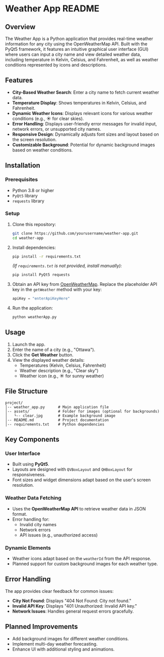 # Weather App README

## Overview

The Weather App is a Python application that provides real-time weather information for any city using the OpenWeatherMap API. Built with the PyQt5 framework, it features an intuitive graphical user interface (GUI) where users can input a city name and view detailed weather data, including temperature in Kelvin, Celsius, and Fahrenheit, as well as weather conditions represented by icons and descriptions.

## Features

- **City-Based Weather Search**: Enter a city name to fetch current weather data.
- **Temperature Display**: Shows temperatures in Kelvin, Celsius, and Fahrenheit.
- **Dynamic Weather Icons**: Displays relevant icons for various weather conditions (e.g., ☀️ for clear skies).
- **Error Handling**: Displays user-friendly error messages for invalid input, network errors, or unsupported city names.
- **Responsive Design**: Dynamically adjusts font sizes and layout based on the screen resolution.
- **Customizable Background**: Potential for dynamic background images based on weather conditions.

## Installation

### Prerequisites
- Python 3.8 or higher
- `PyQt5` library
- `requests` library

### Setup
1. Clone this repository:
   ```bash
   git clone https://github.com/yourusername/weather-app.git
   cd weather-app
   ```
2. Install dependencies:
   ```bash
   pip install -r requirements.txt
   ```
   *(If `requirements.txt` is not provided, install manually):*
   ```bash
   pip install PyQt5 requests
   ```

3. Obtain an API key from [OpenWeatherMap](https://openweathermap.org/). Replace the placeholder API key in the `getWeather` method with your key:
   ```python
   apiKey = "enterApiKeyHere"
   ```

4. Run the application:
   ```bash
   python weatherApp.py
   ```

## Usage

1. Launch the app.
2. Enter the name of a city (e.g., "Ottawa").
3. Click the **Get Weather** button.
4. View the displayed weather details:
   - Temperatures (Kelvin, Celsius, Fahrenheit)
   - Weather description (e.g., "Clear sky")
   - Weather icon (e.g., ☀️ for sunny weather)

## File Structure

```
project/
│-- weather_app.py      # Main application file
│-- assets/             # Folder for images (optional for backgrounds)
│   └-- clear.jpg       # Example background image
│-- README.md           # Project documentation
│-- requirements.txt    # Python dependencies
```

## Key Components

### User Interface
- Built using **PyQt5**.
- Layouts are designed with `QVBoxLayout` and `QHBoxLayout` for responsiveness.
- Font sizes and widget dimensions adapt based on the user's screen resolution.

### Weather Data Fetching
- Uses the **OpenWeatherMap API** to retrieve weather data in JSON format.
- Error handling for:
  - Invalid city names
  - Network errors
  - API issues (e.g., unauthorized access)

### Dynamic Elements
- Weather icons adapt based on the `weatherId` from the API response.
- Planned support for custom background images for each weather type.

## Error Handling

The app provides clear feedback for common issues:
- **City Not Found**: Displays "404 Not Found: City not found."
- **Invalid API Key**: Displays "401 Unauthorized: Invalid API key."
- **Network Issues**: Handles general request errors gracefully.

## Planned Improvements
- Add background images for different weather conditions.
- Implement multi-day weather forecasting.
- Enhance UI with additional styling and animations.

